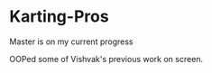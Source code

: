 # Karting-Pros


Master is on my current progress

OOPed some of Vishvak's previous work on screen. 

